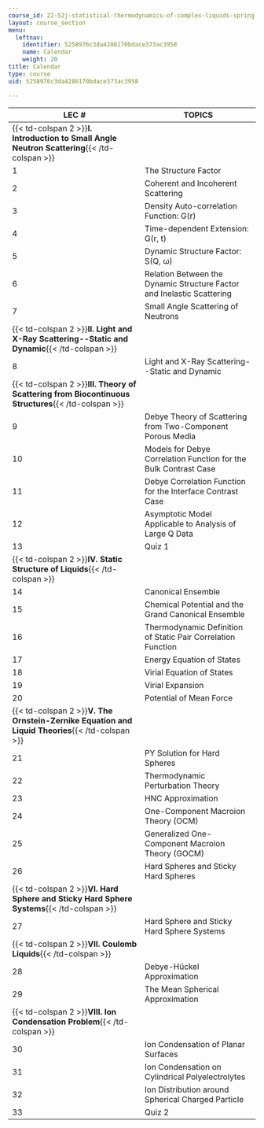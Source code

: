 ```yaml
---
course_id: 22-52j-statistical-thermodynamics-of-complex-liquids-spring-2004
layout: course_section
menu:
  leftnav:
    identifier: 5258976c3da4286170bdace373ac3958
    name: Calendar
    weight: 20
title: Calendar
type: course
uid: 5258976c3da4286170bdace373ac3958

---
```


| LEC # | TOPICS |
| --- | --- |
| {{< td-colspan 2 >}}**I. Introduction to Small Angle Neutron Scattering**{{< /td-colspan >}} ||
| 1 | The Structure Factor |
| 2 | Coherent and Incoherent Scattering |
| 3 | Density Auto-correlation Function: G(r) |
| 4 | Time-dependent Extension: G(r, t) |
| 5 | Dynamic Structure Factor: S(Q, ω) |
| 6 | Relation Between the Dynamic Structure Factor and Inelastic Scattering |
| 7 | Small Angle Scattering of Neutrons |
| {{< td-colspan 2 >}}**II. Light and X-Ray Scattering--Static and Dynamic**{{< /td-colspan >}} ||
| 8 | Light and X-Ray Scattering--Static and Dynamic |
| {{< td-colspan 2 >}}**III. Theory of Scattering from Biocontinuous Structures**{{< /td-colspan >}} ||
| 9 | Debye Theory of Scattering from Two-Component Porous Media |
| 10 | Models for Debye Correlation Function for the Bulk Contrast Case |
| 11 | Debye Correlation Function for the Interface Contrast Case |
| 12 | Asymptotic Model Applicable to Analysis of Large Q Data |
| 13 | Quiz 1 |
| {{< td-colspan 2 >}}**IV. Static Structure of Liquids**{{< /td-colspan >}} ||
| 14 | Canonical Ensemble |
| 15 | Chemical Potential and the Grand Canonical Ensemble |
| 16 | Thermodynamic Definition of Static Pair Correlation Function |
| 17 | Energy Equation of States |
| 18 | Virial Equation of States |
| 19 | Virial Expansion |
| 20 | Potential of Mean Force |
| {{< td-colspan 2 >}}**V. The Ornstein-Zernike Equation and Liquid Theories**{{< /td-colspan >}} ||
| 21 | PY Solution for Hard Spheres |
| 22 | Thermodynamic Perturbation Theory |
| 23 | HNC Approximation |
| 24 | One-Component Macroion Theory (OCM) |
| 25 | Generalized One-Component Macroion Theory (GOCM) |
| 26 | Hard Spheres and Sticky Hard Spheres |
| {{< td-colspan 2 >}}**VI. Hard Sphere and Sticky Hard Sphere Systems**{{< /td-colspan >}} ||
| 27 | Hard Sphere and Sticky Hard Sphere Systems |
| {{< td-colspan 2 >}}**VII. Coulomb Liquids**{{< /td-colspan >}} ||
| 28 | Debye-Hückel Approximation |
| 29 | The Mean Spherical Approximation |
| {{< td-colspan 2 >}}**VIII. Ion Condensation Problem**{{< /td-colspan >}} ||
| 30 | Ion Condensation of Planar Surfaces |
| 31 | Ion Condensation on Cylindrical Polyelectrolytes |
| 32 | Ion Distribution around Spherical Charged Particle |
| 33 | Quiz 2